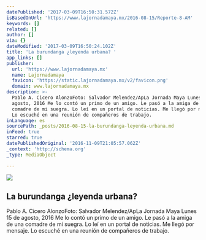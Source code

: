 ```yaml
---
datePublished: '2017-03-09T16:50:31.572Z'
isBasedOnUrl: 'https://www.lajornadamaya.mx/2016-08-15/Reporte-8-AM'
keywords: []
related: []
author: []
via: {}
dateModified: '2017-03-09T16:50:24.102Z'
title: 'La burundanga ¿leyenda urbana? '
app_links: []
publisher:
  url: 'https://www.lajornadamaya.mx'
  name: Lajornadamaya
  favicon: 'https://static.lajornadamaya.mx/v2/favicon.png'
  domain: www.lajornadamaya.mx
description: >-
  Pablo A. Cicero AlonzoFoto: Salvador Melendez/ApLa Jornada Maya Lunes 15 de
  agosto, 2016 Me lo contó un primo de un amigo. Le pasó a la amiga de una
  comadre de mi suegra. Lo leí en un portal de noticias. Me llegó por mensaje.
  Lo escuché en una reunión de compañeros de trabajo.
inLanguage: es
sourcePath: _posts/2016-08-15-la-burundanga-leyenda-urbana.md
inFeed: true
starred: true
datePublishedOriginal: '2016-11-09T21:05:57.062Z'
_context: 'http://schema.org'
_type: MediaObject

---
```

<article style=""><img src="https://img.lajornadamaya.mx/32/ai4ti220i0tw_640-414-cover" /><h1>La burundanga ¿leyenda urbana? </h1><p>Pablo A. Cicero AlonzoFoto: Salvador Melendez/ApLa Jornada Maya Lunes 15 de agosto, 2016 Me lo contó un primo de un amigo. Le pasó a la amiga de una comadre de mi suegra. Lo leí en un portal de noticias. Me llegó por mensaje. Lo escuché en una reunión de compañeros de trabajo.</p></article>